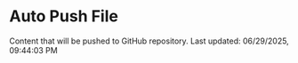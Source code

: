 # Auto Push File

Content that will be pushed to GitHub repository.
Last updated: 06/29/2025, 09:44:03 PM